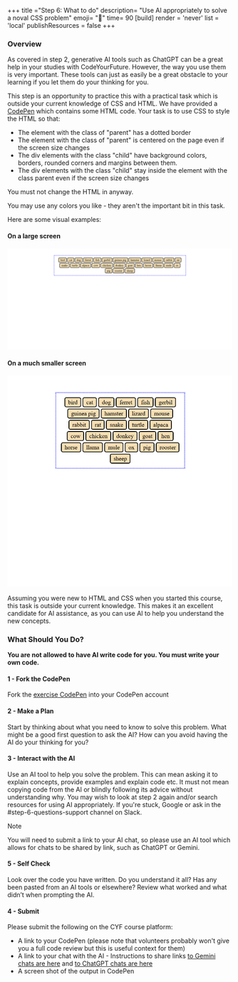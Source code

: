+++
title ="Step 6: What to do"
description= "Use AI appropriately to solve a noval CSS problem"
emoji= "🤖"
time= 90
[build]
  render = 'never'
  list = 'local'
  publishResources = false 
+++

### Overview
As covered in step 2, generative AI tools such as ChatGPT can be a great help in your studies with CodeYourFuture. However, the way you use them is very important. These tools can just as easily be a great obstacle to your learning if you let them do your thinking for you.

This step is an opportunity to practice this with a practical task which is outside your current knowledge of CSS and HTML. We have provided a [CodePen](https://codepen.io/Ara225/pen/JoYbRVd) which contains some HTML code. Your task is to use CSS to style the HTML so that:
- The element with the class of "parent" has a dotted border
- The element with the class of "parent" is centered on the page even if the screen size changes
- The div elements with the class "child" have background colors, borders, rounded corners and margins between them.
- The div elements with the class "child" stay inside the element with the class parent even if the screen size changes

You must not change the HTML in anyway.

You may use any colors you like - they aren't the important bit in this task.

Here are some visual examples:

#### On a large screen
![alt text](animals-larger-screen.png)
#### On a much smaller screen
![alt text](animals-smaller-screen.png)

Assuming you were new to HTML and CSS when you started this course, this task is outside your current knowledge. This makes it an excellent candidate for AI assistance, as you can use AI to help you understand the new concepts.

### What Should You Do?

**You are not allowed to have AI write code for you. You must write your own code.**

#### 1 - Fork the CodePen
Fork the [exercise CodePen](https://codepen.io/Ara225/pen/JoYbRVd) into your CodePen account

#### 2 - Make a Plan 
Start by thinking about what you need to know to solve this problem. What might be a good first question to ask the AI? How can you avoid having the AI do your thinking for you?

#### 3 - Interact with the AI
Use an AI tool to help you solve the problem. This can mean asking it to explain concepts, provide examples and explain code etc. It must not mean copying code from the AI or blindly following its advice without understanding why. You may wish to look at step 2 again and/or search resources for using AI appropriately. If you're stuck, Google or ask in the #step-6-questions-support channel on Slack.

> [!NOTE]
> You will need to submit a link to your AI chat, so please use an AI tool which allows for chats to be shared by link, such as ChatGPT or Gemini. 

#### 5 - Self Check
Look over the code you have written. Do you understand it all? Has any been pasted from an AI tools or elsewhere? Review what worked and what didn’t when prompting the AI.

#### 4 - Submit
Please submit the following on the CYF course platform:
- A link to your CodePen (please note that volunteers probably won't give you a full code review but this is useful context for them)
- A link to your chat with the AI - Instructions to share links [to Gemini chats are here](https://support.google.com/gemini/answer/13743730) and [to ChatGPT chats are here](https://help.openai.com/en/articles/7925741-chatgpt-shared-links-faq)
- A screen shot of the output in CodePen
